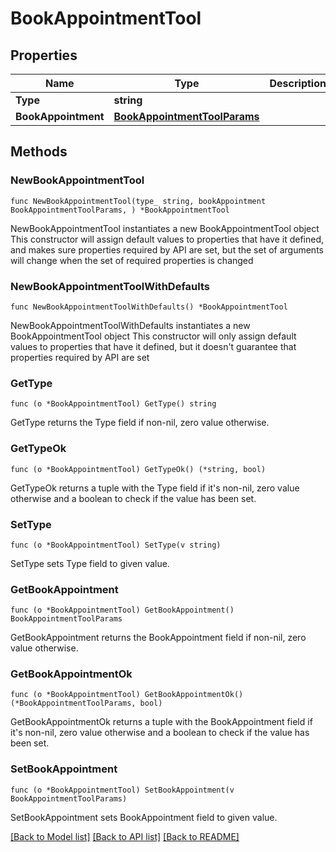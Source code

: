 # BookAppointmentTool

## Properties

Name | Type | Description | Notes
------------ | ------------- | ------------- | -------------
**Type** | **string** |  | 
**BookAppointment** | [**BookAppointmentToolParams**](BookAppointmentToolParams.md) |  | 

## Methods

### NewBookAppointmentTool

`func NewBookAppointmentTool(type_ string, bookAppointment BookAppointmentToolParams, ) *BookAppointmentTool`

NewBookAppointmentTool instantiates a new BookAppointmentTool object
This constructor will assign default values to properties that have it defined,
and makes sure properties required by API are set, but the set of arguments
will change when the set of required properties is changed

### NewBookAppointmentToolWithDefaults

`func NewBookAppointmentToolWithDefaults() *BookAppointmentTool`

NewBookAppointmentToolWithDefaults instantiates a new BookAppointmentTool object
This constructor will only assign default values to properties that have it defined,
but it doesn't guarantee that properties required by API are set

### GetType

`func (o *BookAppointmentTool) GetType() string`

GetType returns the Type field if non-nil, zero value otherwise.

### GetTypeOk

`func (o *BookAppointmentTool) GetTypeOk() (*string, bool)`

GetTypeOk returns a tuple with the Type field if it's non-nil, zero value otherwise
and a boolean to check if the value has been set.

### SetType

`func (o *BookAppointmentTool) SetType(v string)`

SetType sets Type field to given value.


### GetBookAppointment

`func (o *BookAppointmentTool) GetBookAppointment() BookAppointmentToolParams`

GetBookAppointment returns the BookAppointment field if non-nil, zero value otherwise.

### GetBookAppointmentOk

`func (o *BookAppointmentTool) GetBookAppointmentOk() (*BookAppointmentToolParams, bool)`

GetBookAppointmentOk returns a tuple with the BookAppointment field if it's non-nil, zero value otherwise
and a boolean to check if the value has been set.

### SetBookAppointment

`func (o *BookAppointmentTool) SetBookAppointment(v BookAppointmentToolParams)`

SetBookAppointment sets BookAppointment field to given value.



[[Back to Model list]](../README.md#documentation-for-models) [[Back to API list]](../README.md#documentation-for-api-endpoints) [[Back to README]](../README.md)


